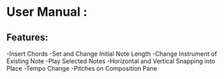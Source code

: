 
# User Manual :

## Features:
  -Insert Chords
  -Set and Change Initial Note Length
  -Change Instrument of Existing Note
  -Play Selected Notes
  -Horizontal and Vertical Snapping into Place
  -Tempo Change
  -Pitches on Composition Pane
